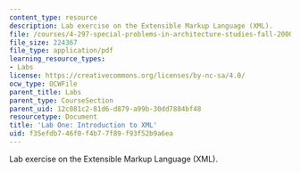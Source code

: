 ```yaml
---
content_type: resource
description: Lab exercise on the Extensible Markup Language (XML).
file: /courses/4-297-special-problems-in-architecture-studies-fall-2000/f35efdb746f0f4b77f89f93f52b9a6ea_XML.pdf
file_size: 224367
file_type: application/pdf
learning_resource_types:
- Labs
license: https://creativecommons.org/licenses/by-nc-sa/4.0/
ocw_type: OCWFile
parent_title: Labs
parent_type: CourseSection
parent_uid: 12c081c2-81d6-d879-a99b-30dd7884bf48
resourcetype: Document
title: 'Lab One: Introduction to XML'
uid: f35efdb7-46f0-f4b7-7f89-f93f52b9a6ea
---
```

Lab exercise on the Extensible Markup Language (XML).